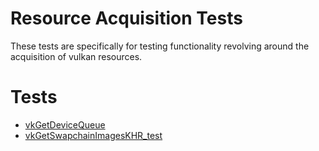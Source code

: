 # Resource Acquisition Tests

These tests are specifically for testing functionality revolving around
the acquisition of vulkan resources.

# Tests
- [vkGetDeviceQueue](vkGetDeviceQueue/README.md)
- [vkGetSwapchainImagesKHR_test](vkGetSwapchainImagesKHR_test/README.md)
